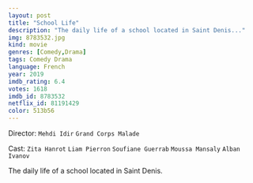 ```yaml
---
layout: post
title: "School Life"
description: "The daily life of a school located in Saint Denis..."
img: 8783532.jpg
kind: movie
genres: [Comedy,Drama]
tags: Comedy Drama 
language: French
year: 2019
imdb_rating: 6.4
votes: 1618
imdb_id: 8783532
netflix_id: 81191429
color: 513b56
---
```

Director: `Mehdi Idir` `Grand Corps Malade`  

Cast: `Zita Hanrot` `Liam Pierron` `Soufiane Guerrab` `Moussa Mansaly` `Alban Ivanov` 

The daily life of a school located in Saint Denis.
